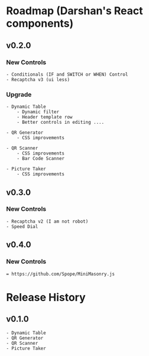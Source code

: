 # Roadmap (Darshan's React components)

## v0.2.0
### New Controls
    - Conditionals (IF and SWITCH or WHEN) Control
    - Recaptcha v3 (ui less)

### Upgrade
    - Dynamic Table 
        - Dynamic filter
        - Header template row 
        - Better controls in editing ....

    - QR Generator
        - CSS improvements
    
    - QR Scanner
        - CSS improvements
        - Bar Code Scanner

    - Picture Taker
        - CSS improvements
    


## v0.3.0
### New Controls
    - Recaptcha v2 (I am not robot)
    - Speed Dial 

## v0.4.0
### New Controls
    = https://github.com/Spope/MiniMasonry.js

# Release History
## v0.1.0
    - Dynamic Table
    - QR Generator
    - QR Scanner
    - Picture Taker
